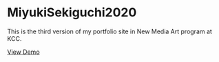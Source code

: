 # MiyukiSekiguchi2020
This is the third version of my portfolio site in New Media Art program at KCC.

[View Demo](https://github.com/miyukings/MiyukiSekiguchi2020)